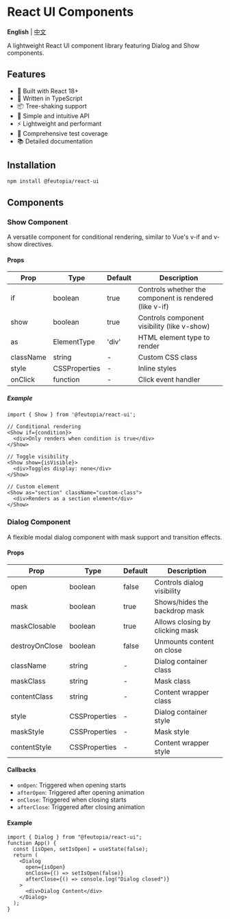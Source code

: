 # React UI Components

**English** | [中文](https://github.com/feutopia/feutopia-monorepo/blob/main/packages/react-ui/README.zh-CN.md)

A lightweight React UI component library featuring Dialog and Show components.

## Features

- 🚀 Built with React 18+
- 💪 Written in TypeScript
- 📦 Tree-shaking support
- 🔧 Simple and intuitive API
- ⚡️ Lightweight and performant
- 🧪 Comprehensive test coverage
- 📚 Detailed documentation

## Installation

```bash
npm install @feutopia/react-ui
```

## Components

### Show Component

A versatile component for conditional rendering, similar to Vue's v-if and v-show directives.

#### Props

| Prop | Type | Default | Description |
|------|------|---------|-------------|
| if | boolean | true | Controls whether the component is rendered (like v-if) |
| show | boolean | true | Controls component visibility (like v-show) |
| as | ElementType | 'div' | HTML element type to render |
| className | string | - | Custom CSS class |
| style | CSSProperties | - | Inline styles |
| onClick | function | - | Click event handler |

##### Example

```tsx
import { Show } from '@feutopia/react-ui';

// Conditional rendering
<Show if={condition}>
  <div>Only renders when condition is true</div>
</Show>

// Toggle visibility
<Show show={isVisible}>
  <div>Toggles display: none</div>
</Show>

// Custom element
<Show as="section" className="custom-class">
  <div>Renders as a section element</div>
</Show>
```

### Dialog Component

A flexible modal dialog component with mask support and transition effects.

#### Props

| Prop | Type | Default | Description |
|------|------|---------|-------------|
| open | boolean | false | Controls dialog visibility |
| mask | boolean | true | Shows/hides the backdrop mask |
| maskClosable | boolean | true | Allows closing by clicking mask |
| destroyOnClose | boolean | false | Unmounts content on close |
| className | string | - | Dialog container class |
| maskClass | string | - | Mask class |
| contentClass | string | - | Content wrapper class |
| style | CSSProperties | - | Dialog container style |
| maskStyle | CSSProperties | - | Mask style |
| contentStyle | CSSProperties | - | Content wrapper style |

#### Callbacks

- `onOpen`: Triggered when opening starts
- `afterOpen`: Triggered after opening animation
- `onClose`: Triggered when closing starts
- `afterClose`: Triggered after closing animation

#### Example

```tsx
import { Dialog } from "@feutopia/react-ui";
function App() {
  const [isOpen, setIsOpen] = useState(false);
  return (
    <Dialog
      open={isOpen}
      onClose={() => setIsOpen(false)}
      afterClose={() => console.log("Dialog closed")}
    >
      <div>Dialog Content</div>
    </Dialog>
  );
}
```
